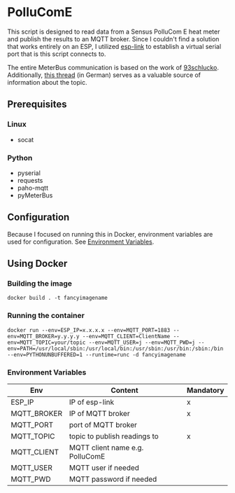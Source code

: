 # PolluComE
This script is designed to read data from a Sensus PolluCom E heat meter and publish the results to an MQTT broker. Since I couldn't find a solution that works entirely on an ESP, I utilized [esp-link](https://github.com/jeelabs/esp-link) to establish a virtual serial port that is this script connects to.

The entire MeterBus communication is based on the work of [93schlucko](https://forum-raspberrypi.de/forum/thread/57389-sensus-pollucom-e-ueber-pymeterbus-auslesen/?postID=543096#post543096). Additionally, [this thread](https://www.mikrocontroller.net/topic/438972?page=single) (in German) serves as a valuable source of information about the topic.

## Prerequisites
### Linux
* socat
### Python
* pyserial
* requests
* paho-mqtt
* pyMeterBus

## Configuration

Because I focused on running this in Docker, environment variables are used for configuration. See [Environment Variables](###-Environment-Variables).

## Using Docker

### Building the image
`docker build . -t fancyimagename`

### Running the container
`docker run --env=ESP_IP=x.x.x.x --env=MQTT_PORT=1883 --env=MQTT_BROKER=y.y.y.y --env=MQTT_CLIENT=ClientName --env=MQTT_TOPIC=your/topic --env=MQTT_USER=j --env=MQTT_PWD=j --env=PATH=/usr/local/sbin:/usr/local/bin:/usr/sbin:/usr/bin:/sbin:/bin --env=PYTHONUNBUFFERED=1 --runtime=runc -d fancyimagename`

### Environment Variables
| Env           | Content                          | Mandatory |
| ------------- |----------------------------------|-----------|
| ESP_IP        | IP of esp-link                   |x          |
| MQTT_BROKER   | IP of MQTT broker                |x          |
| MQTT_PORT     | port of MQTT broker              |           |
| MQTT_TOPIC    | topic to publish readings to     |x          |
| MQTT_CLIENT   | MQTT client name e.g. PolluComE  |           |
| MQTT_USER     | MQTT user if needed              |           |
| MQTT_PWD      | MQTT password if needed          |           |
